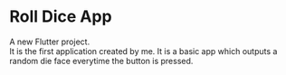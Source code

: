 # Roll Dice App


A new Flutter project.
<br>
It is the first application created by me.
It is a basic app which outputs a random die face everytime the button is pressed.
